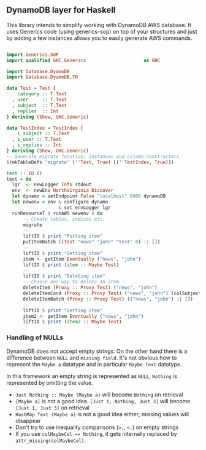 ## DynamoDB layer for Haskell

This library intends to simplify working with DynamoDB AWS database.
It uses Generics code (using generics-sop) on top of your structures
and just by adding a few instances allows you to easily generate AWS
commands.

````haskell

import Generics.SOP
import qualified GHC.Generics                     as GHC

import Database.DyamoDB
import Database.DyamoDB.TH

data Test = Test {
    category :: T.Text
  , user     :: T.Text
  , subject  :: T.Text
  , replies  :: Int
} deriving (Show, GHC.Generic)

data TestIndex = TestIndex {
    i_subject :: T.Text
  , i_user :: T.Text
  , i_replies :: Int
} deriving (Show, GHC.Generic)
-- Generate migrate fucntion, instances and column constructors
$(mkTableDefs "migrate" (''Test, True) [(''TestIndex, True)])

test :: IO ()
test = do
  lgr  <- newLogger Info stdout
  env  <- newEnv NorthVirginia Discover
  let dynamo = setEndpoint False "localhost" 8000 dynamoDB
  let newenv = env & configure dynamo
                   & set envLogger lgr
  runResourceT $ runAWS newenv $ do
      -- Create tables, indices etc.
      migrate
      --
      liftIO $ print "Putting item"
      putItemBatch ((Test "news" "john" "test" 0) :| [])
      --
      liftIO $ print "Getting item"
      item <- getItem Eventually ("news", "john")
      liftIO $ print (item :: Maybe Test)
      --
      liftIO $ print "Deleting item"
      -- Choose one way to delete an item
      deleteItem (Proxy :: Proxy Test) ("news", "john")
      deleteItemCond (Proxy :: Proxy Test) ("news", "john") (colSubject ==. "test")
      deleteItemBatch (Proxy :: Proxy Test) (("news", "john") :| [])
      --
      liftIO $ print "Getting item"
      item2 <- getItem Eventually ("news", "john")
      liftIO $ print (item2 :: Maybe Test)
````

### Handling of NULLs

DynamoDB does not accept empty strings. On the other hand there is a difference between `NULL` and `missing field`.
It's not obvious how to represent the `Maybe a` datatype and in particular `Maybe Text` datatype.

In this framework an empty string is represented as `NULL`, `Nothing` is represented by omitting the value.

* `Just Nothing :: Maybe (Maybe a)` will become `Nothing` on retrieval
* `[Maybe a]` is not a good idea. `[Just 1, Nothing, Just 3]` will become `[Just 1, Just 3]` on retrieval
* `HashMap Text (Maybe a)` is not a good idea either; missing values will disappear
* Don't try to use inequality comparisons (`>.`, `<.`) on empty strings
* If you use `colMaybeCol == Nothing`, it gets internally replaced
  by `attr_missing(colMaybeCol)`.
